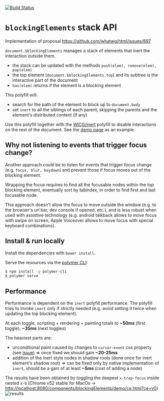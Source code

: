 [![Build Status](https://travis-ci.org/PolymerLabs/blockingElements.svg?branch=master)](https://travis-ci.org/PolymerLabs/blockingElements)

# `blockingElements` stack API

Implementation of proposal <https://github.com/whatwg/html/issues/897>

`document.$blockingElements` manages a stack of elements that inert the interaction outside them.

- the stack can be updated with the methods `push(elem), remove(elem), pop(elem)`
- the top element (`document.$blockingElements.top`) and its subtree is the interactive part of the document
- `has(elem)` returns if the element is a blocking element

This polyfill will:

- search for the path of the element to block up to `document.body`
- set `inert` to all the siblings of each parent, skipping the parents and the element's distributed content (if any)

Use this polyfill together with the [WICG/inert](https://github.com/WICG/inert) polyfill to disable interactions on the rest of the document. See the [demo page](https://github.com/PolymerLabs/blockingElements/blob/master/demo/index.html) as an example.

## Why not listening to events that trigger focus change?

Another approach could be to listen for events that trigger focus change (e.g. `focus, blur, keydown`) and prevent those if focus moves out of the blocking element.

Wrapping the focus requires to find all the focusable nodes within the top blocking element, eventually sort by tabindex, in order to find first and last focusable node.

This approach doesn't allow the focus to move outside the window (e.g. to the browser's url bar, dev console if opened, etc.), and is less robust when used with assistive technology (e.g. android talkback allows to move focus with swipe on screen, Apple Voiceover allows to move focus with special keyboard combinations).

## Install & run locally

Install the dependencies with `bower install`.

Serve the resources via the [polymer CLI](https://github.com/Polymer/polymer-cli):
```bash
$ npm install -g polymer-cli
$ polymer serve
```

## Performance

Performance is dependent on the `inert` polyfill performance. The polyfill tries to invoke `inert` only if strictly needed (e.g. avoid setting it twice when updating the top blocking element).

At each toggle, scripting + rendering + painting totals to **~50ms** (first toggle), **~35ms** (next toggles)

The heaviest parts are:

- unconditional paint caused by changes to `cursor-event` css property (see [issue](https://github.com/WICG/inert/issues/21)) => once fixed we should gain **~20-25ms**
- addition of the inert style nodes in shadow roots (done once for inert element's shadow root) => can be fixed only by native implementation of `inert`, should be a gain of at least **~5ms** (cost of adding a node)

The results have been obtained by toggling the deepest `x-trap-focus` inside nested `x-b` (Chrome v52 stable for MacOs -> <http://localhost:8080/components/blockingElements/demo/ce.html?ce=v0>) ![results](https://cloud.githubusercontent.com/assets/6173664/17538133/914f365a-5e57-11e6-9b91-1c6b7eb22d57.png)
